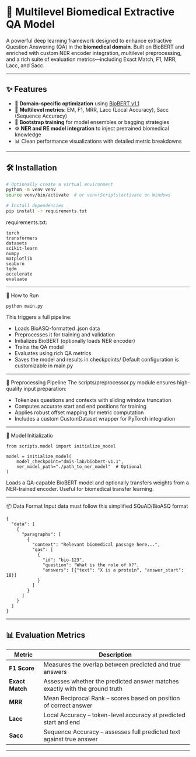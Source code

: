 # 🧠 Multilevel Biomedical Extractive QA Model

A powerful deep learning framework designed to enhance extractive Question Answering (QA) in the **biomedical domain**. Built on BioBERT and enriched with custom NER encoder integration, multilevel preprocessing, and a rich suite of evaluation metrics—including Exact Match, F1, MRR, Lacc, and Sacc.

---

## ✨ Features

- 💊 **Domain-specific optimization** using [BioBERT v1.1](https://huggingface.co/dmis-lab/biobert-v1.1)
- 🧠 **Multilevel metrics**: EM, F1, MRR, Lacc (Local Accuracy), Sacc (Sequence Accuracy)
- 🔁 **Bootstrap training** for model ensembles or bagging strategies
- ⚙️ **NER and RE model integration** to inject pretrained biomedical knowledge
- 📊 Clean performance visualizations with detailed metric breakdowns


---

## 🛠 Installation

```bash
# Optionally create a virtual environment
python -m venv venv
source venv/bin/activate  # or venv\Scripts\activate on Windows

# Install dependencies
pip install -r requirements.txt
```

requirements.txt:
```
torch
transformers
datasets
scikit-learn
numpy
matplotlib
seaborn
tqdm
accelerate
evaluate
```


---

🚀 How to Run
```
python main.py
```

This triggers a full pipeline:
- Loads BioASQ-formatted .json data
- Preprocesses it for training and validation
- Initializes BioBERT (optionally loads NER encoder)
- Trains the QA model
- Evaluates using rich QA metrics
- Saves the model and results in checkpoints/
Default configuration is customizable in main.py

---


🧹 Preprocessing Pipeline
The scripts/preprocessor.py module ensures high-quality input preparation:
- Tokenizes questions and contexts with sliding window truncation
- Computes accurate start and end positions for training
- Applies robust offset mapping for metric computation
- Includes a custom CustomDataset wrapper for PyTorch integration


---


🧠 Model Initializatio
```
from scripts.model import initialize_model

model = initialize_model(
    model_checkpoint="dmis-lab/biobert-v1.1",
    ner_model_path="./path_to_ner_model"  # Optional
)
```
Loads a QA-capable BioBERT model and optionally transfers weights from a NER-trained encoder. Useful for biomedical transfer learning.

---

📦 Data Format
Input data must follow this simplified SQuAD/BioASQ format
```
{
  "data": [
    {
      "paragraphs": [
        {
          "context": "Relevant biomedical passage here...",
          "qas": [
            {
              "id": "bio-123",
              "question": "What is the role of X?",
              "answers": [{"text": "X is a protein", "answer_start": 18}]
            }
          ]
        }
      ]
    }
  ]
}
```

---


## 📊 Evaluation Metrics

| Metric           | Description                                                             |
|------------------|-------------------------------------------------------------------------|
| **F1 Score**     | Measures the overlap between predicted and true answers                |
| **Exact Match**  | Assesses whether the predicted answer matches exactly with the ground truth |
| **MRR**          | Mean Reciprocal Rank – scores based on position of correct answer      |
| **Lacc**         | Local Accuracy – token-level accuracy at predicted start and end       |
| **Sacc**         | Sequence Accuracy – assesses full predicted text against true answer   |

---

